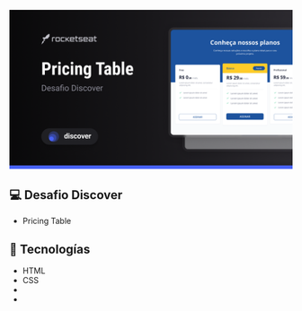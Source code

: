 
 <p align="center">
<img src="./Cover.png" alt=" Demostração do projeto" whith="100%"/>
</p>

## 💻 Desafio Discover
 - Pricing Table
 

## 🚀 Tecnologías 
- HTML
- CSS
- 
- 
